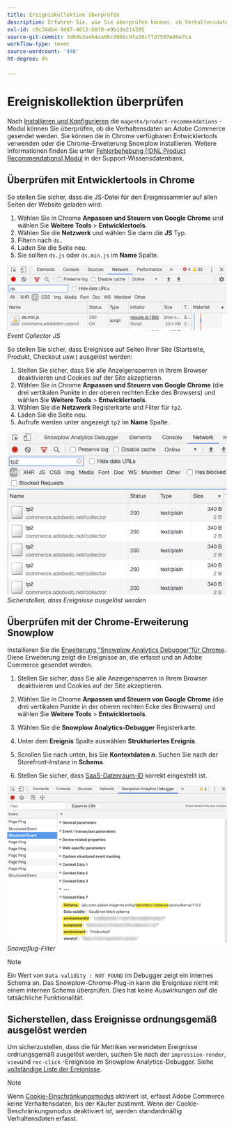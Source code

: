 ```yaml
---
title: Ereigniskollektion überprüfen
description: Erfahren Sie, wie Sie überprüfen können, ob Verhaltensdaten an Adobe Commerce gesendet werden.
exl-id: c8c34db4-9d87-4012-b8f0-e9b1da214305
source-git-commit: 3d0de3eeb4aa96c996bc9fa38cffd7597e89e7ca
workflow-type: tm+mt
source-wordcount: '448'
ht-degree: 0%

---
```


# Ereigniskollektion überprüfen

Nach [Installieren und Konfigurieren](install-configure.md) die `magento/product-recommendations` -Modul können Sie überprüfen, ob die Verhaltensdaten an Adobe Commerce gesendet werden. Sie können die in Chrome verfügbaren Entwicklertools verwenden oder die Chrome-Erweiterung Snowplow installieren. Weitere Informationen finden Sie unter [Fehlerbehebung [!DNL Product Recommendations] Modul](https://support.magento.com/hc/en-us/articles/360042224851) in der Support-Wissensdatenbank.

## Überprüfen mit Entwicklertools in Chrome

So stellen Sie sicher, dass die JS-Datei für den Ereignissammler auf allen Seiten der Website geladen wird:

1. Wählen Sie in Chrome **Anpassen und Steuern von Google Chrome** und wählen Sie **Weitere Tools** > **Entwicklertools**.
1. Wählen Sie die **Netzwerk** und wählen Sie dann die **JS** Typ.
1. Filtern nach `ds.`
1. Laden Sie die Seite neu.
1. Sie sollten `ds.js` oder `ds.min.js` im **Name** Spalte.

![Event Collector JS](assets/filter-ds.png)
_Event Collector JS_

So stellen Sie sicher, dass Ereignisse auf Seiten Ihrer Site (Startseite, Produkt, Checkout usw.) ausgelöst werden:

1. Stellen Sie sicher, dass Sie alle Anzeigensperren in Ihrem Browser deaktivieren und Cookies auf der Site akzeptieren.
1. Wählen Sie in Chrome **Anpassen und Steuern von Google Chrome** (die drei vertikalen Punkte in der oberen rechten Ecke des Browsers) und wählen Sie **Weitere Tools** > **Entwicklertools**.
1. Wählen Sie die **Netzwerk** Registerkarte und Filter für `tp2`.
1. Laden Sie die Seite neu.
1. Aufrufe werden unter angezeigt `tp2` im **Name** Spalte.

![Auslösen von Ereignissen](assets/filter-tp2.png)
_Sicherstellen, dass Ereignisse ausgelöst werden_

## Überprüfen mit der Chrome-Erweiterung Snowplow

Installieren Sie die [Erweiterung &quot;Snowplow Analytics Debugger&quot;für Chrome](https://chrome.google.com/webstore/detail/snowplow-analytics-debugg/jbnlcgeengmijcghameodeaenefieedm). Diese Erweiterung zeigt die Ereignisse an, die erfasst und an Adobe Commerce gesendet werden.

1. Stellen Sie sicher, dass Sie alle Anzeigensperren in Ihrem Browser deaktivieren und Cookies auf der Site akzeptieren.

1. Wählen Sie in Chrome **Anpassen und Steuern von Google Chrome** (die drei vertikalen Punkte in der oberen rechten Ecke des Browsers) und wählen Sie **Weitere Tools** > **Entwicklertools**.

1. Wählen Sie die **Snowplow Analytics-Debugger** Registerkarte.

1. Unter dem **Ereignis** Spalte auswählen **Strukturiertes Ereignis**.

1. Scrollen Sie nach unten, bis Sie **Kontextdaten _n_**. Suchen Sie nach der Storefront-Instanz in **Schema**.

1. Stellen Sie sicher, dass [SaaS-Datenraum-ID](https://experienceleague.adobe.com/docs/commerce-admin/config/services/saas.html) korrekt eingestellt ist.

![Snowpflug-Filter](assets/snowplow-filter.png)
_Snowpflug-Filter_

>[!NOTE]
>
> Ein Wert von `Data validity : NOT FOUND` im Debugger zeigt ein internes Schema an. Das Snowplow-Chrome-Plug-in kann die Ereignisse nicht mit einem internen Schema überprüfen. Dies hat keine Auswirkungen auf die tatsächliche Funktionalität.

## Sicherstellen, dass Ereignisse ordnungsgemäß ausgelöst werden

Um sicherzustellen, dass die für Metriken verwendeten Ereignisse ordnungsgemäß ausgelöst werden, suchen Sie nach der `impression-render`, `view`und `rec-click` -Ereignisse im Snowplow Analytics-Debugger. Siehe [vollständige Liste der Ereignisse](https://experienceleague.adobe.com/docs/commerce-merchant-services/product-recommendations/developer/events.html).

>[!NOTE]
>
> Wenn [Cookie-Einschränkungsmodus](https://experienceleague.adobe.com/docs/commerce-admin/start/compliance/privacy/compliance-cookie-law.html) aktiviert ist, erfasst Adobe Commerce keine Verhaltensdaten, bis der Käufer zustimmt. Wenn der Cookie-Beschränkungsmodus deaktiviert ist, werden standardmäßig Verhaltensdaten erfasst.
